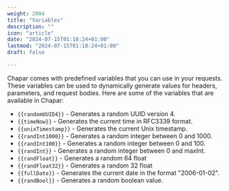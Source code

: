 ```yaml
---
weight: 2004
title: "Variables"
description: ""
icon: "article"
date: "2024-07-15T01:18:24+01:00"
lastmod: "2024-07-15T01:18:24+01:00"
draft: false

---
```


Chapar comes with predefined variables that you can use in your requests. These variables can be used to dynamically generate values for headers, parameters, and request bodies. Here are some of the variables that are available in Chapar:

- `{{randomUUID4}}` - Generates a random UUID version 4.
- `{{timeNow}}` - Generates the current time in RFC3339 format.
- `{{unixTimestamp}}` - Generates the current Unix timestamp.
- `{{randInt1000}}` - Generates a random integer between 0 and 1000.
- `{{randInt100}}` - Generates a random integer between 0 and 100.
- `{{randInt}}` - Generates a random integer between 0 and maxInt.
- `{{randFloat}}` - Generates a random 64 float
- `{{randFloat32}}` - Generates a random 32 float
- `{{fullDate}}` - Generates the current date in the format "2006-01-02".
- `{{randBool}}` - Generates a random boolean value.
